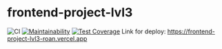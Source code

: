 # frontend-project-lvl3
![CI](https://github.com/olegdemchenko/frontend-project-lvl3/workflows/CI/badge.svg)
[![Maintainability](https://api.codeclimate.com/v1/badges/42264125325fe25ae198/maintainability)](https://codeclimate.com/github/olegdemchenko/frontend-project-lvl3/maintainability)
[![Test Coverage](https://api.codeclimate.com/v1/badges/42264125325fe25ae198/test_coverage)](https://codeclimate.com/github/olegdemchenko/frontend-project-lvl3/test_coverage)
Link for deploy: 
https://frontend-project-lvl3-roan.vercel.app
